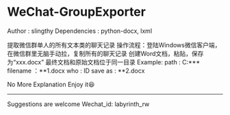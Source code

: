 # WeChat-GroupExporter
Author : slingthy
Dependencies : python-docx, lxml

提取微信群单人的所有文本类的聊天记录
操作流程：登陆Windows微信客户端，在微信群里无脑手动拉，复制所有的聊天记录
创建Word文档，粘贴，保存为“xxx.docx”
最终文档和原始文档位于同一目录
Example:
path : C:*\*\*
filename ：**1.docx
who : ID
save as : **2.docx


No More Explanation
Enjoy it:laughing:

--------------------------
Suggestions are welcome
Wechat_id: labyrinth_rw
